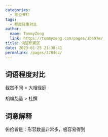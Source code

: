 ```yaml
---
categories: 
  - 考公专栏
tags: 
  - 程度轻重对比
author: 
  name: TommyZeng
  link: https://tommyzeng.com/pages/1b697e/
title: 词语积累区
date: 2023-01-25 21:38:41
permalink: /pages/3784c4/
---
```


## 词语程度对比

截然不同 $>$ 大相径庭 

胡编乱造 $>$ 杜撰

## 词意解释

俯拾皆是：形容数量非常多，极容易得到